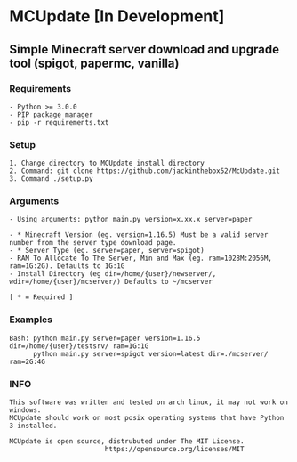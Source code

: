 # MCUpdate [In Development]

## Simple Minecraft server download and upgrade tool (spigot, papermc, vanilla)

### Requirements
    - Python >= 3.0.0
    - PIP package manager
    - pip -r requirements.txt

### Setup
    1. Change directory to MCUpdate install directory
    2. Command: git clone https://github.com/jackinthebox52/McUpdate.git
    3. Command ./setup.py

### Arguments
    - Using arguments: python main.py version=x.xx.x server=paper

    - * Minecraft Version (eg. version=1.16.5) Must be a valid server number from the server type download page.
    - * Server Type (eg. server=paper, server=spigot)
    - RAM To Allocate To The Server, Min and Max (eg. ram=1028M:2056M, ram=1G:2G). Defaults to 1G:1G
    - Install Directory (eg dir=/home/{user}/newserver/, wdir=/home/{user}/mcserver/) Defaults to ~/mcserver

    [ * = Required ]
    
### Examples
    Bash: python main.py server=paper version=1.16.5 dir=/home/{user}/testsrv/ ram=1G:1G
          python main.py server=spigot version=latest dir=./mcserver/ ram=2G:4G

### INFO
    This software was written and tested on arch linux, it may not work on windows.
    MCUpdate should work on most posix operating systems that have Python 3 installed.

    MCUpdate is open source, distrubuted under The MIT License.
                            https://opensource.org/licenses/MIT

    

